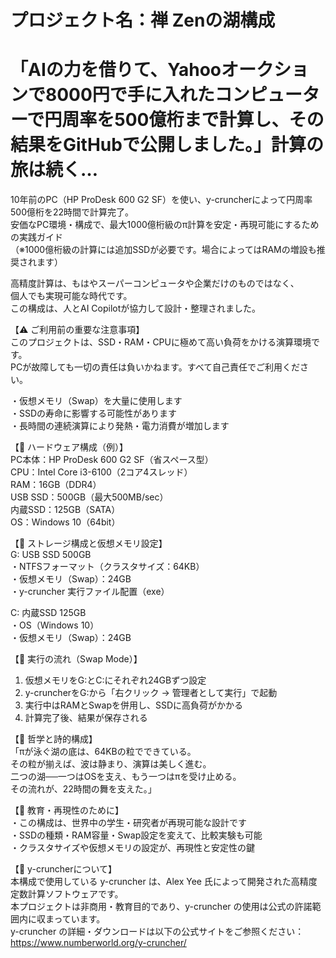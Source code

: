 # プロジェクト名：禅 Zenの湖構成
# 「AIの力を借りて、Yahooオークションで8000円で手に入れたコンピューターで円周率を500億桁まで計算し、その結果をGitHubで公開しました。」計算の旅は続く…
10年前のPC（HP ProDesk 600 G2 SF）を使い、y-cruncherによって円周率500億桁を22時間で計算完了。  
安価なPC環境・構成で、最大1000億桁級のπ計算を安定・再現可能にするための実践ガイド  
（※1000億桁級の計算には追加SSDが必要です。場合によってはRAMの増設も推奨されます）

高精度計算は、もはやスーパーコンピュータや企業だけのものではなく、  
個人でも実現可能な時代です。  
この構成は、人とAI Copilotが協力して設計・整理されました。

【⚠️ ご利用前の重要な注意事項】  
このプロジェクトは、SSD・RAM・CPUに極めて高い負荷をかける演算環境です。  
PCが故障しても一切の責任は負いかねます。すべて自己責任でご利用ください。

・仮想メモリ（Swap）を大量に使用します  
・SSDの寿命に影響する可能性があります  
・長時間の連続演算により発熱・電力消費が増加します  

【🧰 ハードウェア構成（例）】  
PC本体：HP ProDesk 600 G2 SF（省スペース型）  
CPU：Intel Core i3-6100（2コア4スレッド）  
RAM：16GB（DDR4）  
USB SSD：500GB（最大500MB/sec）  
内蔵SSD：125GB（SATA）  
OS：Windows 10（64bit）  

【💾 ストレージ構成と仮想メモリ設定】  
G: USB SSD 500GB  
・NTFSフォーマット（クラスタサイズ：64KB）  
・仮想メモリ（Swap）：24GB  
・y-cruncher 実行ファイル配置（exe）  

C: 内蔵SSD 125GB  
・OS（Windows 10）  
・仮想メモリ（Swap）：24GB  

【🧠 実行の流れ（Swap Mode）】  
1. 仮想メモリをG:とC:にそれぞれ24GBずつ設定  
2. y-cruncherをG:から「右クリック → 管理者として実行」で起動  
3. 実行中はRAMとSwapを併用し、SSDに高負荷がかかる  
4. 計算完了後、結果が保存される  

【🪷 哲学と詩的構成】  
「πが泳ぐ湖の底は、64KBの粒でできている。  
その粒が揃えば、波は静まり、演算は美しく進む。  
二つの湖──一つはOSを支え、もう一つはπを受け止める。  
その流れが、22時間の舞を支えた。」

【📘 教育・再現性のために】  
・この構成は、世界中の学生・研究者が再現可能な設計です  
・SSDの種類・RAM容量・Swap設定を変えて、比較実験も可能  
・クラスタサイズや仮想メモリの設定が、再現性と安定性の鍵  

【🔗 y-cruncherについて】  
本構成で使用している y-cruncher は、Alex Yee 氏によって開発された高精度定数計算ソフトウェアです。  
本プロジェクトは非商用・教育目的であり、y-cruncher の使用は公式の許諾範囲内に収まっています。  
y-cruncher の詳細・ダウンロードは以下の公式サイトをご参照ください：  
https://www.numberworld.org/y-cruncher/

